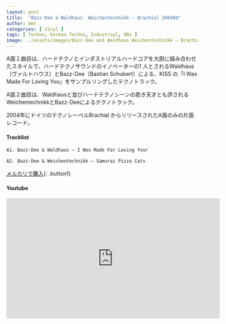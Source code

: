 ```yaml
---
layout: post
title:  "Bazz-Dee & Waldhaus  Weichentechnikk – Brachial 200404"
author: mmr
categories: [ Vinyl ]
tags: [ Techno, German Techno, Industrial, 00s ]
image: ../assets/images/Bazz-Dee and Waldhaus Weichentechnikk – Brachial 2004 04.webp
---
```


A面１曲目は、ハードテクノとインダストリアルハードコアを大胆に組み合わせたスタイルで、ハードテクノサウンドのイノベーターの1 人とされるWaldhaus（ヴァルトハウス）とBazz-Dee（Bastian Schubert）による、KISS の「I Was Made For Loving You」をサンプルリングしたテクノトラック。

A面２曲目は、Waldhausと並びハードテクノシーンの若き天才とも評されるWeichentechnikkとBazz-Deeによるテクノトラック。

2004年にドイツのテクノレーベルBrachial からリリースされたA面のみの片面レコード。

#### Tracklist
```md
A1. Bazz-Dee & Waldhaus – I Was Made For Loving Your

A2. Bazz-Dee & Weichentechnikk – Samurai Pizza Cats
```

[メルカリで購入](https://jp.mercari.com/item/m77843863379?afid=6142608987){: .button1}

#### Youtube 
<iframe width="560" height="315" src="https://www.youtube.com/embed/Vs2si5KHWM8?si=VH_KYUxRTQEeOM5I" title="YouTube video player" frameborder="0" allow="accelerometer; autoplay; clipboard-write; encrypted-media; gyroscope; picture-in-picture; web-share" referrerpolicy="strict-origin-when-cross-origin" allowfullscreen></iframe>